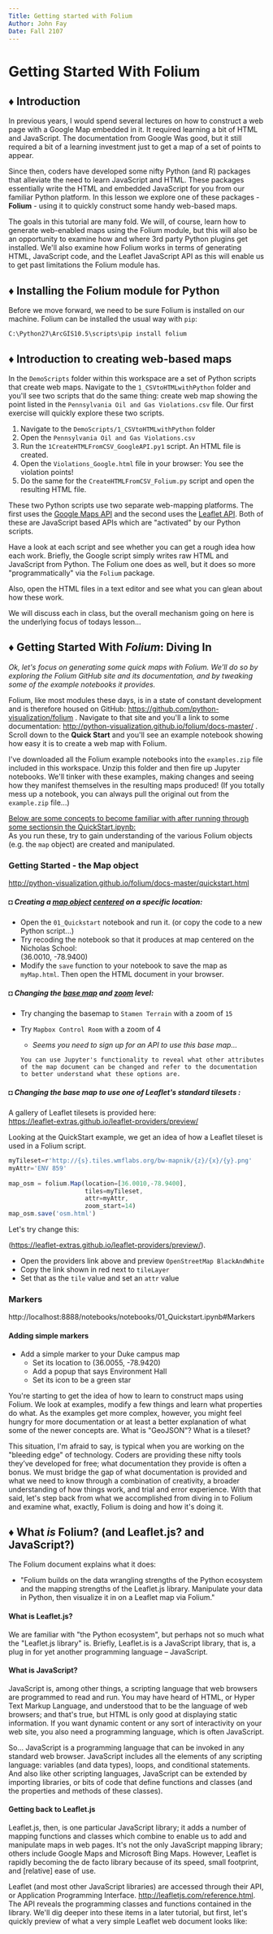 ```yaml
---
Title: Getting started with Folium
Author: John Fay
Date: Fall 2107
---
```


# Getting Started With Folium

## ♦ Introduction

In previous years, I would spend several lectures on how to construct a web page with a Google Map embedded in it. It required learning a bit of HTML and JavaScript. The documentation from Google Was good, but it still required a bit of a learning investment just to get a map of a set of points to appear. 

Since then, coders have developed some nifty Python (and R) packages that alleviate the need to learn JavaScript and HTML. These packages essentially write the HTML and embedded JavaScript for you from our familiar Python platform. In this lesson we explore one of these packages - **Folium** - using it to quickly construct some handy web-based maps. 

The goals in this tutorial are many fold. We will, of course, learn how to generate web-enabled maps using the Folium module, but this will also be an opportunity to examine how and where 3rd party Python plugins get installed. We'll also examine how Folium works in terms of generating HTML, JavaScript code, and the Leaflet JavaScript API as this will enable us to get past limitations the Folium module has. 



## ♦ Installing the Folium module for Python

Before we move forward, we need to be sure Folium is installed on our machine. Folium can be installed the usual way with `pip`:

```dos
C:\Python27\ArcGIS10.5\scripts\pip install folium
```



## ♦ Introduction to creating web-based maps

In the `DemoScripts` folder within this workspace are a set of Python scripts that create web maps. Navigate to the `1_CSVtoHTMLwithPython` folder and you'll see two scripts that do the same thing: create web map showing the point listed in the `Pennsylvania Oil and Gas Violations.csv` file. Our first exercise will quickly explore these two scripts. 


1. Navigate to the `DemoScripts/1_CSVtoHTMLwithPython` folder
2. Open the `Pennsylvania Oil and Gas Violations.csv`
3. Run the `1CreateHTMLFromCSV_GoogleAPI.py1` script. An HTML file is created. 
4. Open the `Violations_Google.html` file in your browser: You see the violation points!
5. Do the same for the `CreateHTMLFromCSV_Folium.py` script and open the resulting HTML file. 


These two Python scripts use two separate web-mapping platforms. The first uses the [Google Maps API](https://developers.google.com/maps/) and the second uses the [Leaflet API](http://leafletjs.com/). Both of these are JavaScript based APIs which are "activated" by our Python scripts. 

Have a look at each script and see whether you can get a rough idea how each work. Briefly, the Google script simply writes raw HTML and JavaScript from Python. The Folium one does as well, but it does so more "programmatically" via the `Folium` package. 

Also, open the HTML files in a text editor and see what you can glean about how these work. 

We will discuss each in class, but the overall mechanism going on here is the underlying focus of todays lesson... 



## ♦  Getting Started With *Folium*: Diving In

*Ok, let's  focus on generating some quick maps with Folium. We'll do so by exploring the Folium GitHub site and its documentation, and by tweaking some of the example notebooks it provides.* 

Folium, like most modules these days, is in a state of constant development and is therefore housed on GitHub: https://github.com/python-visualization/folium . Navigate to that site and you'll a link to some documentation: http://python-visualization.github.io/folium/docs-master/ . Scroll down to the **Quick Start** and you'll see an example notebook showing how easy it is to create a web map with Folium. 

I've downloaded all the Folium example notebooks into the `examples.zip` file included in this workspace. Unzip this folder and then fire up Jupyter notebooks. We'll tinker with these examples, making changes and seeing how they manifest themselves in the resulting maps produced! (If you totally mess up a notebook, you can always pull the original out from the `example.zip` file...)

<u>Below are some concepts to become familiar with after running through some sectionsin the QuickStart.ipynb:</u><br>As you run these, try to gain understanding of the various Folium objects (e.g. the `map` object) are created and manipulated. 

### Getting Started - the Map object

http://python-visualization.github.io/folium/docs-master/quickstart.html

##### ◘ Creating a <u>map object</u> <u>centered</u> on a specific location:

* Open the `01_Quickstart` notebook and run it. (or copy the code to a new Python script...)
* Try recoding the notebook so that it produces at map centered on the Nicholas School: <br>
  (36.0010, -78.9400)
* Modify the `save` function to your notebook to save the map as `myMap.html`. Then open the HTML document in your browser. 

##### ◘ Changing the <u>base map</u> and <u>zoom</u> level:

* Try changing the basemap to `Stamen Terrain` with a zoom of `15`

* Try `Mapbox Control Room` with a zoom of 4

  * *Seems you need to sign up for an API to use this base map...*

  ```
  You can use Jupyter's functionality to reveal what other attributes of the map document can be changed and refer to the documentation to better understand what these options are. 
  ```

##### ◘ Changing the base map to use one of Leaflet's standard *tilesets* :

A gallery of Leaflet tilesets is provided here: <br>
https://leaflet-extras.github.io/leaflet-providers/preview/

Looking at the QuickStart example, we get an idea of how a Leaflet tileset is used in a Folium script.

```javascript
myTileset=r'http://{s}.tiles.wmflabs.org/bw-mapnik/{z}/{x}/{y}.png'
myAttr='ENV 859'
                     
map_osm = folium.Map(location=[36.0010,-78.9400],
                     tiles=myTileset,
                     attr=myAttr,
                     zoom_start=14)
map_osm.save('osm.html')
```

Let's try change this:

(https://leaflet-extras.github.io/leaflet-providers/preview/). 

- Open the providers link above and preview `OpenStreetMap BlackAndWhite`
- Copy the link shown in red next to `tileLayer`
- Set that as the `tile` value and set an `attr` value

### Markers

http://localhost:8888/notebooks/notebooks/01_Quickstart.ipynb#Markers

#### Adding simple **markers**

* Add a simple marker to your Duke campus map
  *  Set its location to (36.0055, -78.9420)
  *  Add a popup that says Environment Hall
  *  Set its icon to be a green star



You're starting to get the idea of how to learn to construct maps using Folium. We look at examples, modify a few things and learn what properties do what. As the examples get more complex, however, you might feel hungry for more documentation or at least a better explanation of what some of the newer concepts are. What is "GeoJSON"? What is a tileset? 

This situation, I'm afraid to say, is typical when you are working on the "bleeding edge" of technology. Coders are providing these nifty tools they’ve developed for free; what documentation they provide is often a bonus. We must bridge the gap of what documentation is provided and what we need to know through a combination of creativity, a broader understanding of how things work, and trial and error experience. 
With that said, let's step back from what we accomplished from diving in to Folium and examine what, exactly, Folium is doing and how it's doing it. 



## ♦ What *is* Folium? (and Leaflet.js? and JavaScript?)

The Folium document explains what it does: 

* "Folium builds on the data wrangling strengths of the Python ecosystem and the mapping strengths of the Leaflet.js library. Manipulate your data in Python, then visualize it in on a Leaflet map via Folium."

#### What is Leaflet.js?

We are familiar with "the Python ecosystem", but perhaps not so much what the "Leaflet.js library" is. Briefly, Leaflet.is is a JavaScript library, that is, a plug in for yet another programming language – JavaScript. 

#### What is JavaScript? 

JavaScript is, among other things, a scripting language that web browsers are programmed to read and run. You may have heard of HTML, or Hyper Text Markup Language, and understood that to be the language of web browsers; and that's true, but HTML is only good at displaying static information. If you want dynamic content or any sort of interactivity on your web site, you also need a programming language, which is often JavaScript. 

So… JavaScript is a programming language that can be invoked in any standard web browser. JavaScript includes all the elements of any scripting language: variables (and data types), loops, and conditional statements. And also like other scripting languages, JavaScript can be extended by importing libraries, or bits of code that define functions and classes (and the properties and methods of these classes). 

#### Getting back to Leaflet.js

Leaflet.js, then, is one particular JavaScript library; it adds a number of mapping functions and classes which combine to enable us to add and manipulate maps in web pages. It's not the only JavaScript mapping library; others include Google Maps and Microsoft Bing Maps. However, Leaflet is rapidly becoming the de facto library because of its speed, small footprint, and [relative] ease of use. 

Leaflet (and most other JavaScript libraries) are accessed through their API, or Application Programming Interface. http://leafletjs.com/reference.html. The API reveals the programming classes and functions contained in the library. We'll dig deeper into these items in a later tutorial, but first, let's quickly preview of what a very simple Leaflet web document looks like:
